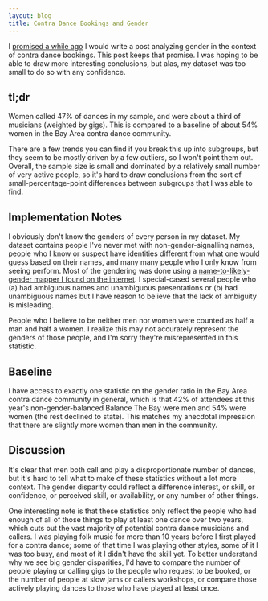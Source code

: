 ```yaml
---
layout: blog
title: Contra Dance Bookings and Gender
---
```


I [promised a while ago]() I would write a post analyzing gender in the context of contra dance bookings.  This post keeps that promise.  I was hoping to be able to draw more interesting conclusions, but alas, my dataset was too small to do so with any confidence.

## tl;dr

Women called 47% of dances in my sample, and were about a third of musicians (weighted by gigs).  This is compared to a baseline of about 54% women in the Bay Area contra dance community.

There are a few trends you can find if you break this up into subgroups, but they seem to be mostly driven by a few outliers, so I won't point them out.  Overall, the sample size is small and dominated by a relatively small number of very active people, so it's hard to draw conclusions from the sort of small-percentage-point differences between subgroups that I was able to find.

## Implementation Notes

I obviously don't know the genders of every person in my dataset.  My dataset contains people I've never met with non-gender-signalling names, people who I know or suspect have identities different from what one would guess based on their names, and many many people who I only know from seeing perform.  Most of the gendering was done using a [name-to-likely-gender mapper I found on the internet](https://pypi.python.org/pypi/SexMachine/).  I special-cased several people who (a) had ambiguous names and unambiguous presentations or (b) had unambiguous names but I have reason to believe that the lack of ambiguity is misleading.

People who I believe to be neither men nor women were counted as half a man and half a women.  I realize this may not accurately represent the genders of those people, and I'm sorry they're misrepresented in this statistic.

## Baseline

I have access to exactly one statistic on the gender ratio in the Bay Area contra dance community in general, which is that 42% of attendees at this year's non-gender-balanced Balance The Bay were men and 54% were women (the rest declined to state).  This matches my anecdotal impression that there are slightly more women than men in the community.

## Discussion

It's clear that men both call and play a disproportionate number of dances, but it's hard to tell what to make of these statistics without a lot more context.  The gender disparity could reflect a difference interest, or skill, or confidence, or perceived skill, or availability, or any number of other things.

One interesting note is that these statistics only reflect the people who had enough of all of those things to play at least one dance over two years, which cuts out the vast majority of potential contra dance musicians and callers.  I was playing folk music for more than 10 years before I first played for a contra dance; some of that time I was playing other styles, some of it I was too busy, and most of it I didn't have the skill yet.  To better understand why we see big gender disparities, I'd have to compare the number of people playing or calling gigs to the people who request to be booked, or the number of people at slow jams or callers workshops, or compare those actively playing dances to those who have played at least once.